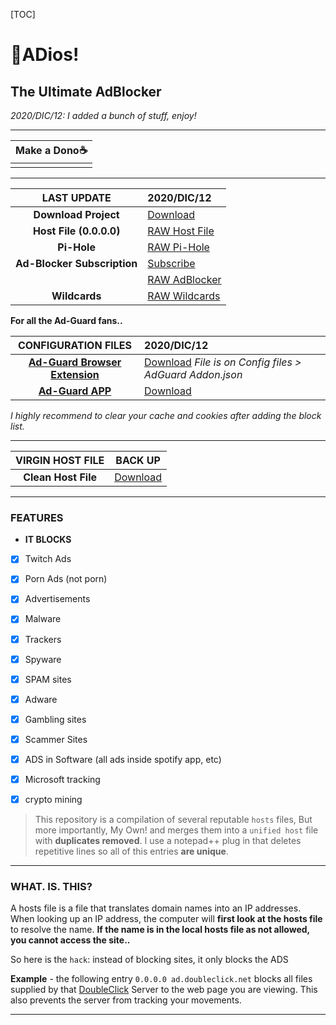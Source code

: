 [TOC]



# 👋**AD**ios!

## The Ultimate AdBlocker

*2020/DIC/12: I added a bunch of stuff, enjoy!*

------

| **Make a Dono**☕ |
| :--------------: |
|                  |

------

|       **LAST UPDATE**       | **2020/DIC/12**                                  |
| :-------------------------: | :----------------------------------------------- |
|    **Download Project**     | [Download](https://bit.ly/HostBlock)             |
|   **Host File (0.0.0.0)**   | [RAW Host File](https://bit.ly/HostBlockRaw)     |
|         **Pi-Hole**         | [RAW Pi-Hole](https://bit.ly/PiHoleHostBlock)    |
| **Ad-Blocker Subscription** | [Subscribe](https://bit.ly/HostSubscription)     |
|                             | [RAW AdBlocker](https://bit.ly/HostSubscription) |
|        **Wildcards**        | [RAW Wildcards](https://bit.ly/HostWildcards)    |

**For all the Ad-Guard fans..** 

|                   **CONFIGURATION FILES**                    | **2020/DIC/12**                                              |
| :----------------------------------------------------------: | :----------------------------------------------------------- |
| **[Ad-Guard Browser Extension](https://adguard.com/en/adguard-assistant/overview.html)** | [Download](https://bit.ly/HostBlock)  *File is on Config files > AdGuard Addon.json* |
| **[Ad-Guard APP](https://adguard.com/en/adguard-windows/overview.html)** | [Download](https://bit.ly/AdGuardApp)                        |

*I highly recommend to clear your cache and cookies after adding the block list.*



------

| **VIRGIN HOST FILE** |                         **BACK UP**                          |
| :------------------: | :----------------------------------------------------------: |
| **Clean Host File**  | [Download](http://winhelp2002.mvps.org/defaultwin7-hosts.zip) |

------



### FEATURES

- **IT BLOCKS**

 -   [x] Twitch Ads
 -   [x] Porn Ads (not porn)
 -   [x] Advertisements
 -   [x] Malware
 -   [x] Trackers
 -   [x] Spyware
 -   [x] SPAM sites
 -   [x] Adware
 -   [x] Gambling sites
 -   [x] Scammer Sites
 -   [x] ADS in Software (all ads inside spotify app, etc)
 -   [x] Microsoft tracking
 -   [x] crypto mining



> This repository is a compilation of several reputable `hosts` files, But more importantly, My Own!
> and merges them into a `unified host` file with **duplicates removed**. 
> I use a notepad++ plug in that deletes repetitive lines so all of this entries **are unique**.



------



### WHAT. IS. THIS?

A hosts file is a file that translates domain names into an IP addresses.
When looking up an IP address, the computer will **first look at the hosts file** to resolve the name. **If the name is in the local hosts file as not allowed, you cannot access the site..** 

So here is the `hack`: instead of blocking sites, it only blocks the ADS

**Example** - the following entry `0.0.0.0 ad.doubleclick.net` blocks all files supplied by that [DoubleClick](http://en.wikipedia.org/wiki/Doubleclick "Wikipedia Definition of Doubleclick") Server to the web page you are viewing. This also prevents the server from tracking your movements.



------



